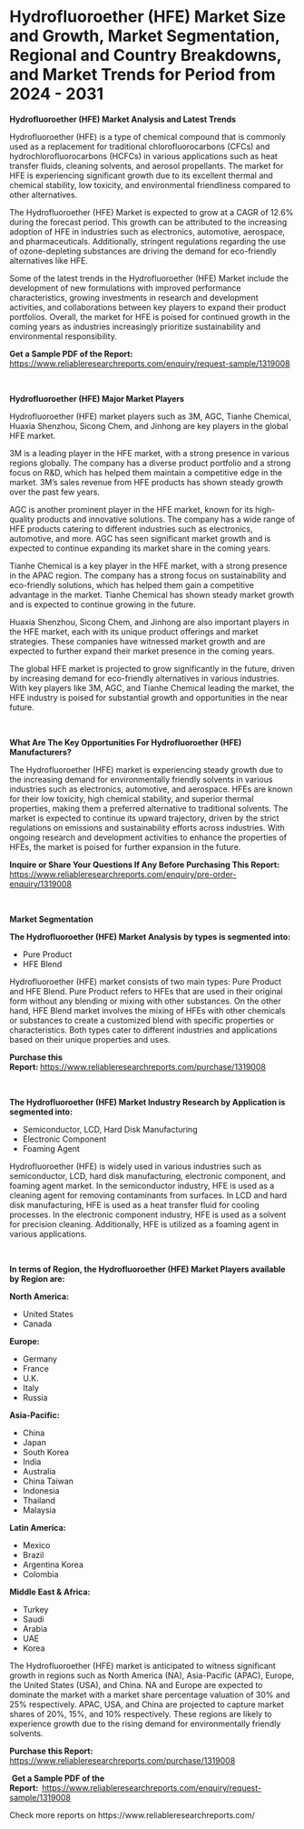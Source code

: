<p><h1>Hydrofluoroether (HFE) Market Size and Growth, Market Segmentation, Regional and Country Breakdowns, and Market Trends for Period from 2024 -  2031</h1></p><p><strong>Hydrofluoroether (HFE) Market Analysis and Latest Trends</strong></p>
<p><p>Hydrofluoroether (HFE) is a type of chemical compound that is commonly used as a replacement for traditional chlorofluorocarbons (CFCs) and hydrochlorofluorocarbons (HCFCs) in various applications such as heat transfer fluids, cleaning solvents, and aerosol propellants. The market for HFE is experiencing significant growth due to its excellent thermal and chemical stability, low toxicity, and environmental friendliness compared to other alternatives.</p><p>The Hydrofluoroether (HFE) Market is expected to grow at a CAGR of 12.6% during the forecast period. This growth can be attributed to the increasing adoption of HFE in industries such as electronics, automotive, aerospace, and pharmaceuticals. Additionally, stringent regulations regarding the use of ozone-depleting substances are driving the demand for eco-friendly alternatives like HFE.</p><p>Some of the latest trends in the Hydrofluoroether (HFE) Market include the development of new formulations with improved performance characteristics, growing investments in research and development activities, and collaborations between key players to expand their product portfolios. Overall, the market for HFE is poised for continued growth in the coming years as industries increasingly prioritize sustainability and environmental responsibility.</p></p>
<p><strong>Get a Sample PDF of the Report:&nbsp;</strong> <a href="https://www.reliableresearchreports.com/enquiry/request-sample/1319008">https://www.reliableresearchreports.com/enquiry/request-sample/1319008</a></p>
<p>&nbsp;</p>
<p><strong>Hydrofluoroether (HFE) Major Market Players</strong></p>
<p><p>Hydrofluoroether (HFE) market players such as 3M, AGC, Tianhe Chemical, Huaxia Shenzhou, Sicong Chem, and Jinhong are key players in the global HFE market. </p><p>3M is a leading player in the HFE market, with a strong presence in various regions globally. The company has a diverse product portfolio and a strong focus on R&D, which has helped them maintain a competitive edge in the market. 3M’s sales revenue from HFE products has shown steady growth over the past few years.</p><p>AGC is another prominent player in the HFE market, known for its high-quality products and innovative solutions. The company has a wide range of HFE products catering to different industries such as electronics, automotive, and more. AGC has seen significant market growth and is expected to continue expanding its market share in the coming years.</p><p>Tianhe Chemical is a key player in the HFE market, with a strong presence in the APAC region. The company has a strong focus on sustainability and eco-friendly solutions, which has helped them gain a competitive advantage in the market. Tianhe Chemical has shown steady market growth and is expected to continue growing in the future.</p><p>Huaxia Shenzhou, Sicong Chem, and Jinhong are also important players in the HFE market, each with its unique product offerings and market strategies. These companies have witnessed market growth and are expected to further expand their market presence in the coming years.</p><p>The global HFE market is projected to grow significantly in the future, driven by increasing demand for eco-friendly alternatives in various industries. With key players like 3M, AGC, and Tianhe Chemical leading the market, the HFE industry is poised for substantial growth and opportunities in the near future.</p></p>
<p>&nbsp;</p>
<p><strong>What Are The Key Opportunities For Hydrofluoroether (HFE) Manufacturers?</strong></p>
<p><p>The Hydrofluoroether (HFE) market is experiencing steady growth due to the increasing demand for environmentally friendly solvents in various industries such as electronics, automotive, and aerospace. HFEs are known for their low toxicity, high chemical stability, and superior thermal properties, making them a preferred alternative to traditional solvents. The market is expected to continue its upward trajectory, driven by the strict regulations on emissions and sustainability efforts across industries. With ongoing research and development activities to enhance the properties of HFEs, the market is poised for further expansion in the future.</p></p>
<p><strong>Inquire or Share Your Questions If Any Before Purchasing This Report:</strong> <a href="https://www.reliableresearchreports.com/enquiry/pre-order-enquiry/1319008">https://www.reliableresearchreports.com/enquiry/pre-order-enquiry/1319008</a></p>
<p>&nbsp;</p>
<p><strong>Market Segmentation</strong></p>
<p><strong>The Hydrofluoroether (HFE) Market Analysis by types is segmented into:</strong></p>
<p><ul><li>Pure Product</li><li>HFE Blend</li></ul></p>
<p><p>Hydrofluoroether (HFE) market consists of two main types: Pure Product and HFE Blend. Pure Product refers to HFEs that are used in their original form without any blending or mixing with other substances. On the other hand, HFE Blend market involves the mixing of HFEs with other chemicals or substances to create a customized blend with specific properties or characteristics. Both types cater to different industries and applications based on their unique properties and uses.</p></p>
<p><strong>Purchase this Report:&nbsp;</strong><a href="https://www.reliableresearchreports.com/purchase/1319008">https://www.reliableresearchreports.com/purchase/1319008</a></p>
<p>&nbsp;</p>
<p><strong>The Hydrofluoroether (HFE) Market Industry Research by Application is segmented into:</strong></p>
<p><ul><li>Semiconductor, LCD, Hard Disk Manufacturing</li><li>Electronic Component</li><li>Foaming Agent</li></ul></p>
<p><p>Hydrofluoroether (HFE) is widely used in various industries such as semiconductor, LCD, hard disk manufacturing, electronic component, and foaming agent market. In the semiconductor industry, HFE is used as a cleaning agent for removing contaminants from surfaces. In LCD and hard disk manufacturing, HFE is used as a heat transfer fluid for cooling processes. In the electronic component industry, HFE is used as a solvent for precision cleaning. Additionally, HFE is utilized as a foaming agent in various applications.</p></p>
<p>&nbsp;</p>
<p><strong>In terms of Region, the Hydrofluoroether (HFE) Market Players available by Region are:</strong></p>
<p>
    <p> <strong> North America: </strong>
        <ul>
            <li>United States</li>
            <li>Canada</li>
        </ul>
        </p> 
    <p> <strong> Europe: </strong>
        <ul>
            <li>Germany</li>
            <li>France</li>
            <li>U.K.</li>
            <li>Italy</li>
            <li>Russia</li>
        </ul>
        </p> 
    <p> <strong> Asia-Pacific: </strong>
        <ul>
            <li>China</li>
            <li>Japan</li>
            <li>South Korea</li>
            <li>India</li>
            <li>Australia</li>
            <li>China Taiwan</li>
            <li>Indonesia</li>
            <li>Thailand</li>
            <li>Malaysia</li>
        </ul>
        </p> 
    <p> <strong> Latin America: </strong>
        <ul>
            <li>Mexico</li>
            <li>Brazil</li>
            <li>Argentina Korea</li>
            <li>Colombia</li>
        </ul>
        </p> 
    <p> <strong> Middle East & Africa: </strong>
        <ul>
            <li>Turkey</li>
            <li>Saudi</li>
            <li>Arabia</li>
            <li>UAE</li>
            <li>Korea</li>
        </ul>
    </p>
    </p>
<p><p>The Hydrofluoroether (HFE) market is anticipated to witness significant growth in regions such as North America (NA), Asia-Pacific (APAC), Europe, the United States (USA), and China. NA and Europe are expected to dominate the market with a market share percentage valuation of 30% and 25% respectively. APAC, USA, and China are projected to capture market shares of 20%, 15%, and 10% respectively. These regions are likely to experience growth due to the rising demand for environmentally friendly solvents.</p></p>
<p><strong>Purchase this Report: </strong><a href="https://www.reliableresearchreports.com/purchase/1319008">https://www.reliableresearchreports.com/purchase/1319008</a></p>
<p>&nbsp;<strong>Get a Sample PDF of the Report:&nbsp;&nbsp;</strong><a href="https://www.reliableresearchreports.com/enquiry/request-sample/1319008">https://www.reliableresearchreports.com/enquiry/request-sample/1319008</a></p>
<p><strong></strong></p>
<p>Check more reports on https://www.reliableresearchreports.com/</p>